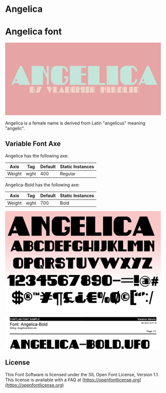 # Angelica

# Angelica font

![Image](documentation/image1.png)

Angelica is a female name is derived from Latin "angelicus" meaning "angelic".

## Variable Font Axe

Angelica has the following axe:

Axis | Tag | Default | Static Instances
--- | --- | --- | ---
Weight | wght | 400 | Regular

Angelica-Bold has the following axe:

Axis | Tag | Default | Static Instances
--- | --- | --- | ---
Weight | wght | 700 | Bold

![Image](documentation/image8.png)

![Image](documentation/image_11.png)

## License

This Font Software is licensed under the SIL Open Font License, Version 1.1.
This license is available with a FAQ at [https://openfontlicense.org](https://openfontlicense.org)
